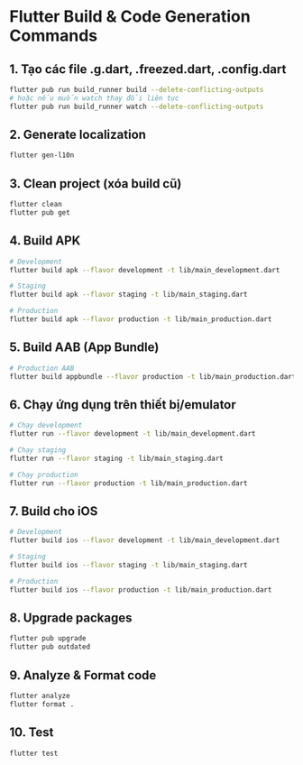 # Flutter Build & Code Generation Commands

## 1. Tạo các file .g.dart, .freezed.dart, .config.dart

```bash
flutter pub run build_runner build --delete-conflicting-outputs
# hoặc nếu muốn watch thay đổi liên tục
flutter pub run build_runner watch --delete-conflicting-outputs
```

## 2. Generate localization

```bash
flutter gen-l10n
```

## 3. Clean project (xóa build cũ)

```bash
flutter clean
flutter pub get
```

## 4. Build APK

```bash
# Development
flutter build apk --flavor development -t lib/main_development.dart

# Staging
flutter build apk --flavor staging -t lib/main_staging.dart

# Production
flutter build apk --flavor production -t lib/main_production.dart
```

## 5. Build AAB (App Bundle)

```bash
# Production AAB
flutter build appbundle --flavor production -t lib/main_production.dart
```

## 6. Chạy ứng dụng trên thiết bị/emulator

```bash
# Chạy development
flutter run --flavor development -t lib/main_development.dart

# Chạy staging
flutter run --flavor staging -t lib/main_staging.dart

# Chạy production
flutter run --flavor production -t lib/main_production.dart
```

## 7. Build cho iOS

```bash
# Development
flutter build ios --flavor development -t lib/main_development.dart

# Staging
flutter build ios --flavor staging -t lib/main_staging.dart

# Production
flutter build ios --flavor production -t lib/main_production.dart
```

## 8. Upgrade packages

```bash
flutter pub upgrade
flutter pub outdated
```

## 9. Analyze & Format code

```bash
flutter analyze
flutter format .
```

## 10. Test

```bash
flutter test
```
